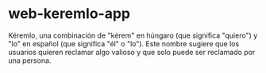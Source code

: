 # web-keremlo-app
Kéremlo, una combinación de "kérem" en húngaro (que significa "quiero") y "lo" en español (que significa "él" o "lo"). Este nombre sugiere que los usuarios quieren reclamar algo valioso y que solo puede ser reclamado por una persona.

